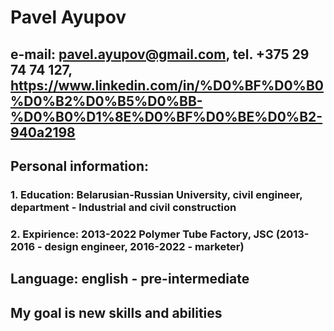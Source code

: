 # Pavel Ayupov
## e-mail: pavel.ayupov@gmail.com, tel. +375 29 74 74 127, https://www.linkedin.com/in/%D0%BF%D0%B0%D0%B2%D0%B5%D0%BB-%D0%B0%D1%8E%D0%BF%D0%BE%D0%B2-940a2198
## Personal information: 
### 1. Education: Belarusian-Russian University, civil engineer, department - Industrial and civil construction
### 2. Expirience: 2013-2022 Polymer Tube Factory, JSC (2013-2016 - design engineer, 2016-2022 - marketer)
## Language: english - pre-intermediate
## My goal is new skills and abilities